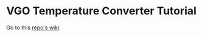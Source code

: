 # VGO Temperature Converter Tutorial

Go to this [repo's wiki](https://github.com/ucll-vgo/vgo-temperature-converter/wiki).
